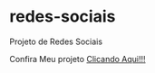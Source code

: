 # redes-sociais
 Projeto de Redes Sociais

 Confira Meu projeto <a href="https://douglasgunzel.github.io/redes-sociais/" target="_blank">Clicando Aqui!!!</a>
